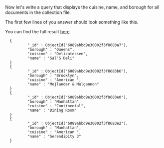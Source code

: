 Now let's write a query that displays the cuisine, name, and borough for
all documents in the collection file.

The first few lines of you answer should look something like this.

You can find the full result [here](https://gist.github.com/lmdisch/8847a4983111c020369cbf79f87f4b52)
```
  {
          "_id" : ObjectId("6089abbd9e30002f3f8683a7"),
          "borough" : "Queens",
          "cuisine" : "Delicatessen",
          "name" : "Sal'S Deli"
  }
  {
          "_id" : ObjectId("6089abbd9e30002f3f8683b6"),
          "borough" : "Brooklyn",
          "cuisine" : "American ",
          "name" : "Mejlander & Mulgannon"
  }
  {
          "_id" : ObjectId("6089abbd9e30002f3f8683e0"),
          "borough" : "Manhattan",
          "cuisine" : "Continental",
          "name" : "Dining Room"
  }
  {
          "_id" : ObjectId("6089abbd9e30002f3f8683e2"),
          "borough" : "Manhattan",
          "cuisine" : "American ",
          "name" : "Serendipity 3"
  }
```